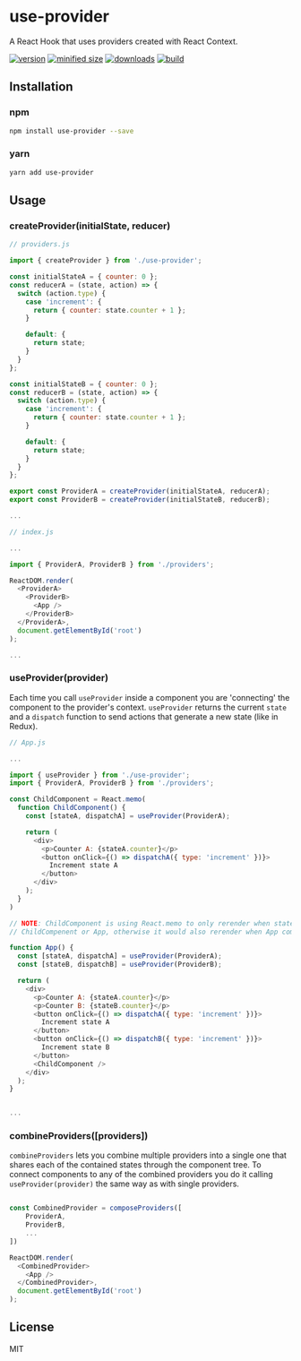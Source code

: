 # use-provider

A React Hook that uses providers created with React Context.

[![version](https://img.shields.io/npm/v/use-provider.svg)](https://www.npmjs.com/package/use-provider)
[![minified size](https://img.shields.io/bundlephobia/min/use-provider.svg)](https://www.npmjs.com/package/use-provider)
[![downloads](https://img.shields.io/npm/dt/use-provider.svg)](https://www.npmjs.com/package/use-provider)
[![build](https://travis-ci.com/srsolano/use-provider.svg)](https://travis-ci.com/srsolano/use-provider)

## Installation

### npm

```bash
npm install use-provider --save
```

### yarn

```bash
yarn add use-provider
```

## Usage

### createProvider(initialState, reducer)

```JavaScript
// providers.js

import { createProvider } from './use-provider';

const initialStateA = { counter: 0 };
const reducerA = (state, action) => {
  switch (action.type) {
    case 'increment': {
      return { counter: state.counter + 1 };
    }

    default: {
      return state;
    }
  }
};

const initialStateB = { counter: 0 };
const reducerB = (state, action) => {
  switch (action.type) {
    case 'increment': {
      return { counter: state.counter + 1 };
    }

    default: {
      return state;
    }
  }
};

export const ProviderA = createProvider(initialStateA, reducerA);
export const ProviderB = createProvider(initialStateB, reducerB);

...
```

```JavaScript
// index.js

...

import { ProviderA, ProviderB } from './providers';

ReactDOM.render(
  <ProviderA>
    <ProviderB>
      <App />
    </ProviderB>
  </ProviderA>,
  document.getElementById('root')
);

...
```

### useProvider(provider)

Each time you call `useProvider` inside a component you are 'connecting' the component to the provider's context. `useProvider` returns the current `state` and a `dispatch` function to send actions that generate a new state (like in Redux).

```JavaScript
// App.js

...

import { useProvider } from './use-provider';
import { ProviderA, ProviderB } from './providers';

const ChildComponent = React.memo(
  function ChildComponent() {
    const [stateA, dispatchA] = useProvider(ProviderA);

    return (
      <div>
        <p>Counter A: {stateA.counter}</p>
        <button onClick={() => dispatchA({ type: 'increment' })}>
          Increment state A
        </button>
      </div>
    );
  }
)

// NOTE: ChildComponent is using React.memo to only rerender when stateA is updated by either
// ChildCompenent or App, otherwise it would also rerender when App component updates stateB.

function App() {
  const [stateA, dispatchA] = useProvider(ProviderA);
  const [stateB, dispatchB] = useProvider(ProviderB);

  return (
    <div>
      <p>Counter A: {stateA.counter}</p>
      <p>Counter B: {stateB.counter}</p>
      <button onClick={() => dispatchA({ type: 'increment' })}>
        Increment state A
      </button>
      <button onClick={() => dispatchB({ type: 'increment' })}>
        Increment state B
      </button>
      <ChildComponent />
    </div>
  );
}


...
```

### combineProviders([providers])

`combineProviders` lets you combine multiple providers into a single one that shares each of the contained states through the component tree. To connect components to any of the combined providers you do it calling `useProvider(provider)` the same way as with single providers.

```JavaScript

const CombinedProvider = composeProviders([
    ProviderA,
    ProviderB,
    ...
])

ReactDOM.render(
  <CombinedProvider>
    <App />
  </CombinedProvider>,
  document.getElementById('root')
);

```

## License

MIT
